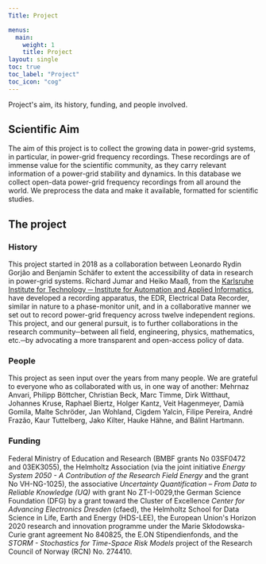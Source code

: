 ```yaml
---
Title: Project

menus:
  main:
    weight: 1
    title: Project
layout: single
toc: true
toc_label: "Project"
toc_icon: "cog"
---
```


Project's aim, its history, funding, and people involved.

## Scientific Aim
The aim of this project is to collect the growing data in power-grid systems, in particular, in power-grid frequency recordings. These recordings are of immense value for the scientific community, as they carry relevant information of a power-grid stability and dynamics.
In this database we collect open-data power-grid frequency recordings from all around the world.
We preprocess the data and make it available, formatted for scientific studies.

## The project
### History

This project started in 2018 as a collaboration between Leonardo Rydin Gorjão and Benjamin Schäfer to extent the accessibility of data in research in power-grid systems. Richard Jumar and Heiko Maaß, from the [Karlsruhe Institute for Technology ─ Institute for Automation and Applied Informatics](https://www.iai.kit.edu/english/index.php), have developed a recording apparatus, the EDR, Electrical Data Recorder, similar in nature to a phase-monitor unit, and in a collaborative manner we set out to record power-grid frequency across twelve independent regions.
This project, and our general pursuit, is to further collaborations in the research community─between all field, engineering, physics, mathematics, etc.─by advocating a more transparent and open-access policy of data.

### People
This project as seen input over the years from many people. We are grateful to everyone who as collaborated with us, in one way of another: Mehrnaz Anvari, Philipp Böttcher, Christian Beck, Marc Timme, Dirk Witthaut, Johannes Kruse, Raphael Biertz, Holger Kantz, Veit Hagenmeyer, Damià Gomila, Malte Schröder, Jan Wohland, Cigdem Yalcin, Filipe Pereira, André Frazão, Kaur Tuttelberg, Jako Kilter, Hauke Hähne, and Bálint Hartmann.

### Funding
Federal Ministry of Education and Research (BMBF grants No 03SF0472 and 03EK3055), the Helmholtz Association (via the joint initiative *Energy System 2050 - A Contribution of the Research Field Energy* and the grant No VH-NG-1025), the associative *Uncertainty Quantification – From Data to Reliable Knowledge (UQ)* with grant No ZT-I-0029,the German Science Foundation (DFG) by a grant toward the Cluster of Excellence *Center for Advancing Electronics Dresden* (cfaed), the Helmholtz School for Data Science in Life, Earth and Energy (HDS-LEE), the European Union's Horizon 2020 research and innovation programme under the Marie Skłodowska-Curie grant agreement No 840825, the E.ON Stipendienfonds, and the *STORM - Stochastics for Time-Space Risk Models* project of the Research Council of Norway (RCN) No. 274410.

